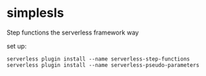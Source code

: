 # simplesls

Step functions the serverless framework way

set up:

    serverless plugin install --name serverless-step-functions
    serverless plugin install --name serverless-pseudo-parameters